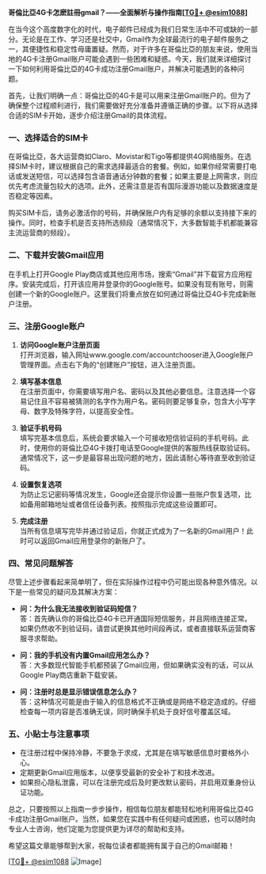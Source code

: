 **哥倫比亞4G卡怎麽註冊gmail？——全面解析与操作指南[[TG💪+ @esim1088](https://t.me/s/esim1088)]**

在当今这个高度数字化的时代，电子邮件已经成为我们日常生活中不可或缺的一部分。无论是在工作、学习还是社交中，Gmail作为全球最流行的电子邮件服务之一，其便捷性和稳定性毋庸置疑。然而，对于许多在哥倫比亞的朋友来说，使用当地的4G卡注册Gmail账户可能会遇到一些困难和疑惑。今天，我们就来详细探讨一下如何利用哥倫比亞的4G卡成功注册Gmail账户，并解决可能遇到的各种问题。

首先，让我们明确一点：哥倫比亞的4G卡是可以用来注册Gmail账户的。但为了确保整个过程顺利进行，我们需要做好充分准备并遵循正确的步骤。以下将从选择合适的SIM卡开始，逐步介绍注册Gmail的具体流程。

### **一、选择适合的SIM卡**

在哥倫比亞，各大运营商如Claro、Movistar和Tigo等都提供4G网络服务。在选择SIM卡时，建议根据自己的需求选择最适合的套餐。例如，如果你经常需要打电话或发送短信，可以选择包含语音通话分钟数的套餐；如果主要是上网需求，则应优先考虑流量包较大的选项。此外，还需注意是否有国际漫游功能以及数据速度是否稳定等因素。

购买SIM卡后，请务必激活你的号码，并确保账户内有足够的余额以支持接下来的操作。同时，检查手机是否支持所选频段（通常情况下，大多数智能手机都能兼容主流运营商的频段）。

### **二、下载并安装Gmail应用**

在手机上打开Google Play商店或其他应用市场，搜索“Gmail”并下载官方应用程序。安装完成后，打开该应用并登录你的Google账号。如果没有现有账号，则需创建一个新的Google账户。这里我们将重点放在如何通过哥倫比亞4G卡完成新账户注册。

### **三、注册Google账户**

1. **访问Google账户注册页面**  
   打开浏览器，输入网址www.google.com/accountchooser进入Google账户管理界面。点击右下角的“创建账户”按钮，进入注册页面。

2. **填写基本信息**  
   在注册页面中，你需要填写用户名、密码以及其他必要信息。注意选择一个容易记住且不容易被猜测的名字作为用户名。密码则要足够复杂，包含大小写字母、数字及特殊字符，以提高安全性。

3. **验证手机号码**  
   填写完基本信息后，系统会要求输入一个可接收短信验证码的手机号码。此时，使用你的哥倫比亞4G卡拨打电话至Google提供的客服热线获取验证码。通常情况下，这一步是最容易出现问题的地方，因此请耐心等待直至收到验证码。

4. **设置恢复选项**  
   为防止忘记密码等情况发生，Google还会提示你设置一些账户恢复选项，比如备用邮箱地址或者信任设备列表。按照指示完成这些设置即可。

5. **完成注册**  
   当所有信息填写完毕并通过验证后，你就正式成为了一名新的Gmail用户！此时可以返回Gmail应用登录你的新账户了。

### **四、常见问题解答**

尽管上述步骤看起来简单明了，但在实际操作过程中仍可能出现各种意外情况。以下是一些常见的疑问及其解决方案：

- **问：为什么我无法接收到验证码短信？**  
  答：首先确认你的哥倫比亞4G卡已开通国际短信服务，并且网络连接正常。如果仍然收不到验证码，请尝试更换其他时间段再试，或者直接联系运营商客服寻求帮助。

- **问：我的手机没有内置Gmail应用怎么办？**  
  答：大多数现代智能手机都预装了Gmail应用，但如果确实没有的话，可以从Google Play商店重新下载安装。

- **问：注册时总是显示错误信息怎么办？**  
  答：这种情况可能是由于输入的信息格式不正确或是网络不稳定造成的。仔细检查每一项内容是否准确无误，同时确保手机处于良好信号覆盖区域。

### **五、小贴士与注意事项**

- 在注册过程中保持冷静，不要急于求成，尤其是在填写敏感信息时要格外小心。
- 定期更新Gmail应用版本，以便享受最新的安全补丁和技术改进。
- 如果担心隐私泄露，可以在注册完成后及时更改默认密码，并启用双重身份认证功能。

总之，只要按照以上指南一步步操作，相信每位朋友都能轻松地利用哥倫比亞4G卡成功注册Gmail账户。当然，如果您在实践中有任何疑问或困惑，也可以随时向专业人士咨询，他们定能为您提供更为详尽的帮助和支持。

希望这篇文章能够帮到大家，祝每位读者都能拥有属于自己的Gmail邮箱！  

[[TG💪+ @esim1088](https://t.me/s/esim1088) ![Image](https://i.postimg.cc/4NQfJmqS/Snipaste-2025-05-13-00-14-12.png)]